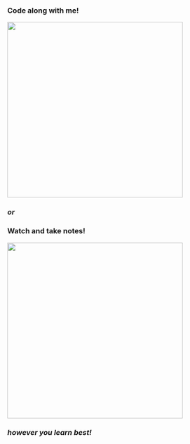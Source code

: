 ### Code along with me!

<img src = 'https://github.com/allegheny-college-cmpsc-100-fall-2023/course-materials/assets/8368413/675714d9-2e56-46b5-a999-20960b04c065' width = '400px' />


### <em> or </em>
### Watch and take notes!

<img src = 'https://github.com/allegheny-college-cmpsc-100-fall-2023/course-materials/assets/8368413/89180da5-1cd0-408e-9af0-fdb47700825f' width = '400px' />

### <em>however you learn best!</em>